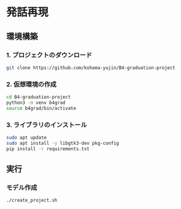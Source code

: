 # 発話再現

## 環境構築
### 1. プロジェクトのダウンロード
```bash
git clone https://github.com/kohama-yujin/B4-graduation-project
```

### 2. 仮想環境の作成
```bash
cd B4-graduation-project
python3 -m venv b4grad
source b4grad/bin/activate
```

### 3. ライブラリのインストール
```bash
sudo apt update
sudo apt install -y libgtk3-dev pkg-config
pip install -r requirements.txt
```

## 実行
### モデル作成 
```bash
./create_project.sh
```
